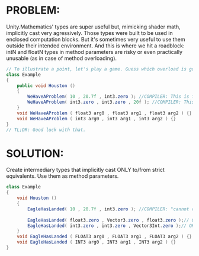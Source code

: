 # PROBLEM:
Unity.Mathematics' types are super useful but, mimicking shader math, implicitly cast very agressively. Those types were built to be used in enclosed computation blocks. But it's sometimes very useful to use them outside their intended environment. And this is where we hit a roadblock: intN and floatN types in method parameters are risky or even practically unusable (as in case of method overloading).
```C#
// To illustrate a point, let's play a game. Guess which overload is going to be called here:
class Example
{
    public void Houston ()
    {
        WeHaveAProblem( 10 , 20.7f , int3.zero ); //COMPILER: This is fine.
        WeHaveAProblem( int3.zero , int3.zero , 20f ); //COMPILER: This is fine.
    }
    void WeHaveAProblem ( float3 arg0 , float3 arg1 , float3 arg2 ) {}
    void WeHaveAProblem ( int3 arg0 , int3 arg1 , int3 arg2 ) {}
}
// TL;DR: Good luck with that.
```

# SOLUTION:
Create intermediary types that implicitly cast ONLY to/from strict equivalents. Use them as method parameters.
```C#
class Example
{
    void Houston ()
    {
        EagleHasLanded( 10 , 20.7f , int3.zero ); //COMPILER: "cannot convert from int to FLOAT3"
        
        EagleHasLanded( float3.zero , Vector3.zero , float3.zero );// OK
        EagleHasLanded( int3.zero , int3.zero , Vector3Int.zero );// OK
    }
    void EagleHasLanded ( FLOAT3 arg0 , FLOAT3 arg1 , FLOAT3 arg2 ) {}
    void EagleHasLanded ( INT3 arg0 , INT3 arg1 , INT3 arg2 ) {}
}
```
